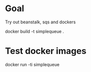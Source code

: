 # Goal

Try out beanstalk, sqs and dockers


docker build -t simplequeue .


# Test docker images

docker run -ti simplequeue



